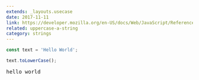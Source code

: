 ```yaml
---
extends: _layouts.usecase
date: 2017-11-11
link: https://developer.mozilla.org/en-US/docs/Web/JavaScript/Reference/Global_Objects/String/toLowerCase
related: uppercase-a-string
category: strings
---
```



```javascript
const text = 'Hello World';

text.toLowerCase();
```
<pre class="output">hello world</pre>
